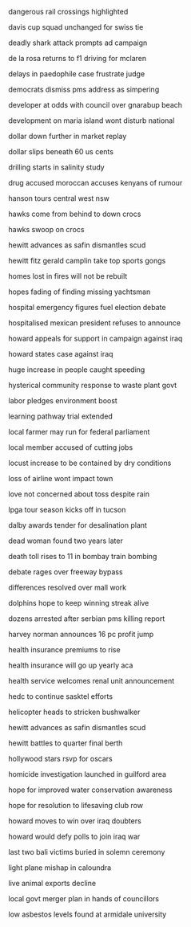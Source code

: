 dangerous rail crossings highlighted

davis cup squad unchanged for swiss tie

deadly shark attack prompts ad campaign

de la rosa returns to f1 driving for mclaren

delays in paedophile case frustrate judge

democrats dismiss pms address as simpering

developer at odds with council over gnarabup beach

development on maria island wont disturb national

dollar down further in market replay

dollar slips beneath 60 us cents

drilling starts in salinity study

drug accused moroccan accuses kenyans of rumour

hanson tours central west nsw

hawks come from behind to down crocs

hawks swoop on crocs

hewitt advances as safin dismantles scud

hewitt fitz gerald camplin take top sports gongs

homes lost in fires will not be rebuilt

hopes fading of finding missing yachtsman

hospital emergency figures fuel election debate

hospitalised mexican president refuses to announce

howard appeals for support in campaign against iraq

howard states case against iraq

huge increase in people caught speeding

hysterical community response to waste plant govt

labor pledges environment boost

learning pathway trial extended

local farmer may run for federal parliament

local member accused of cutting jobs

locust increase to be contained by dry conditions

loss of airline wont impact town

love not concerned about toss despite rain

lpga tour season kicks off in tucson

dalby awards tender for desalination plant

dead woman found two years later

death toll rises to 11 in bombay train bombing

debate rages over freeway bypass

differences resolved over mall work

dolphins hope to keep winning streak alive

dozens arrested after serbian pms killing report

harvey norman announces 16 pc profit jump

health insurance premiums to rise

health insurance will go up yearly aca

health service welcomes renal unit announcement

hedc to continue sasktel efforts

helicopter heads to stricken bushwalker

hewitt advances as safin dismantles scud

hewitt battles to quarter final berth

hollywood stars rsvp for oscars

homicide investigation launched in guilford area

hope for improved water conservation awareness

hope for resolution to lifesaving club row

howard moves to win over iraq doubters

howard would defy polls to join iraq war

last two bali victims buried in solemn ceremony

light plane mishap in caloundra

live animal exports decline

local govt merger plan in hands of councillors

low asbestos levels found at armidale university

